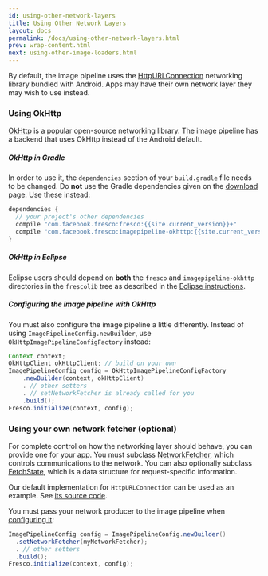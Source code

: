 ```yaml
---
id: using-other-network-layers
title: Using Other Network Layers
layout: docs
permalink: /docs/using-other-network-layers.html
prev: wrap-content.html
next: using-other-image-loaders.html
---
```


By default, the image pipeline uses the [HttpURLConnection](https://developer.android.com/training/basics/network-ops/connecting.html) networking library bundled with Android. Apps may have their own network layer they may wish to use instead.

### Using OkHttp

[OkHttp](http://square.github.io/okhttp) is a popular open-source networking library. The image pipeline has a backend that uses OkHttp instead of the Android default.

#####  OkHttp in Gradle

In order to use it, the `dependencies` section of your `build.gradle` file needs to be changed. Do **not** use the Gradle dependencies given on the [download](index.html) page. Use these instead:

```groovy
dependencies {
  // your project's other dependencies
  compile "com.facebook.fresco:fresco:{{site.current_version}}+"
  compile "com.facebook.fresco:imagepipeline-okhttp:{{site.current_version}}+"
}
```

##### OkHttp in Eclipse

Eclipse users should depend on **both** the `fresco` and `imagepipeline-okhttp` directories in the `frescolib` tree as described in the [Eclipse instructions](index.html#eclipse-adt).

##### Configuring the image pipeline with OkHttp

You must also configure the image pipeline a little differently. Instead of using `ImagePipelineConfig.newBuilder`, use `OkHttpImagePipelineConfigFactory` instead:

```java
Context context;
OkHttpClient okHttpClient; // build on your own
ImagePipelineConfig config = OkHttpImagePipelineConfigFactory
    .newBuilder(context, okHttpClient)
    . // other setters
    . // setNetworkFetcher is already called for you
    .build();
Fresco.initialize(context, config);
```    


### Using your own network fetcher (optional)

For complete control on how the networking layer should behave, you can provide one for your app. You must subclass [NetworkFetcher](../javadoc/reference/com/facebook/imagepipeline/producers/NetworkFetcher.html), which controls communications to the network. You can also optionally subclass [FetchState](../javadoc/reference/com/facebook/imagepipeline/producers/FetchState.html), which is a data structure for request-specific information.

Our default implementation for `HttpURLConnection` can be used as an example. See [its source code](https://github.com/facebook/fresco/blob/master/imagepipeline-backends/imagepipeline-okhttp/src/main/java/com/facebook/imagepipeline/backends/okhttp/OkHttpNetworkFetcher.java).

You must pass your network producer to the image pipeline when [configuring it](configuring-image-pipeline.html):

```java
ImagePipelineConfig config = ImagePipelineConfig.newBuilder()
  .setNetworkFetcher(myNetworkFetcher);
  . // other setters
  .build();
Fresco.initialize(context, config);
```
